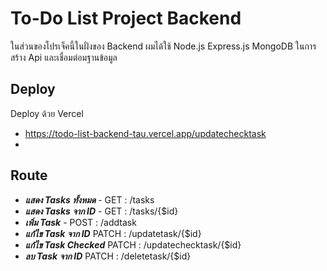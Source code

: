 
# To-Do List Project Backend

ในส่วนของโปรเจ็คนี้ในฝั่งของ Backend ผมได้ใช้ Node.js Express.js MongoDB ในการสร้าง Api และเชื่อมต่อมฐานข้อมูล




## Deploy
Deploy ด้วย Vercel
 - https://todo-list-backend-tau.vercel.app/updatechecktask
 - 
## Route
 - ***แสดง Tasks ทั้งหมด*** - GET : /tasks
 - ***แสดง Tasks จาก ID*** - GET : /tasks/{$id}
 - ***เพิ่ม Task*** - POST : /addtask
 - ***แก้ไข Task จาก ID*** PATCH : /updatetask/{$id}
 - ***แก้ไข Task Checked*** PATCH : /updatechecktask/{$id}
 - ***ลบ Task จาก ID*** PATCH : /deletetask/{$id}
